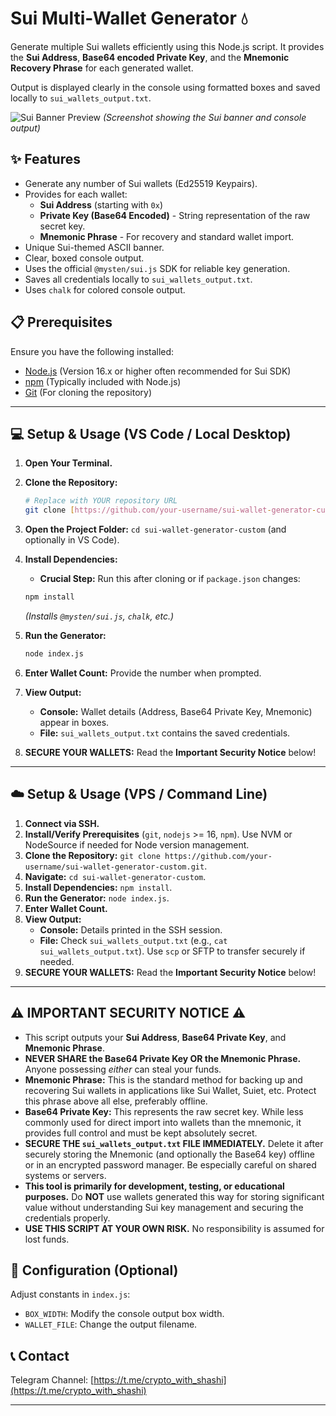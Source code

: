 # Sui Multi-Wallet Generator 💧

Generate multiple Sui wallets efficiently using this Node.js script. It provides the **Sui Address**, **Base64 encoded Private Key**, and the **Mnemonic Recovery Phrase** for each generated wallet.

Output is displayed clearly in the console using formatted boxes and saved locally to `sui_wallets_output.txt`.

![Sui Banner Preview](https://user-images.githubusercontent.com/your-username/your-repo/your-image-id.png) *(Screenshot showing the Sui banner and console output)*

## ✨ Features

* Generate any number of Sui wallets (Ed25519 Keypairs).
* Provides for each wallet:
    * **Sui Address** (starting with `0x`)
    * **Private Key (Base64 Encoded)** - String representation of the raw secret key.
    * **Mnemonic Phrase** - For recovery and standard wallet import.
* Unique Sui-themed ASCII banner.
* Clear, boxed console output.
* Uses the official `@mysten/sui.js` SDK for reliable key generation.
* Saves all credentials locally to `sui_wallets_output.txt`.
* Uses `chalk` for colored console output.

## 📋 Prerequisites

Ensure you have the following installed:

* [Node.js](https://nodejs.org/) (Version 16.x or higher often recommended for Sui SDK)
* [npm](https://www.npmjs.com/) (Typically included with Node.js)
* [Git](https://git-scm.com/) (For cloning the repository)

---

## 💻 Setup & Usage (VS Code / Local Desktop)

1.  **Open Your Terminal.**
2.  **Clone the Repository:**
    ```bash
    # Replace with YOUR repository URL
    git clone [https://github.com/your-username/sui-wallet-generator-custom.git](https://github.com/your-username/sui-wallet-generator-custom.git)
    ```
3.  **Open the Project Folder:** `cd sui-wallet-generator-custom` (and optionally in VS Code).
4.  **Install Dependencies:**
    * **Crucial Step:** Run this after cloning or if `package.json` changes:
    ```bash
    npm install
    ```
    *(Installs `@mysten/sui.js`, `chalk`, etc.)*
5.  **Run the Generator:**
    ```bash
    node index.js
    ```
6.  **Enter Wallet Count:** Provide the number when prompted.
7.  **View Output:**
    * **Console:** Wallet details (Address, Base64 Private Key, Mnemonic) appear in boxes.
    * **File:** `sui_wallets_output.txt` contains the saved credentials.

8.  **SECURE YOUR WALLETS:** Read the **Important Security Notice** below!

---

## ☁️ Setup & Usage (VPS / Command Line)

1.  **Connect via SSH.**
2.  **Install/Verify Prerequisites** (`git`, `nodejs` >= 16, `npm`). Use NVM or NodeSource if needed for Node version management.
3.  **Clone the Repository:** `git clone https://github.com/your-username/sui-wallet-generator-custom.git`.
4.  **Navigate:** `cd sui-wallet-generator-custom`.
5.  **Install Dependencies:** `npm install`.
6.  **Run the Generator:** `node index.js`.
7.  **Enter Wallet Count.**
8.  **View Output:**
    * **Console:** Details printed in the SSH session.
    * **File:** Check `sui_wallets_output.txt` (e.g., `cat sui_wallets_output.txt`). Use `scp` or SFTP to transfer securely if needed.
9.  **SECURE YOUR WALLETS:** Read the **Important Security Notice** below!

---

## ⚠️ IMPORTANT SECURITY NOTICE ⚠️

* This script outputs your **Sui Address**, **Base64 Private Key**, and **Mnemonic Phrase**.
* **NEVER SHARE the Base64 Private Key OR the Mnemonic Phrase.** Anyone possessing *either* can steal your funds.
* **Mnemonic Phrase:** This is the standard method for backing up and recovering Sui wallets in applications like Sui Wallet, Suiet, etc. Protect this phrase above all else, preferably offline.
* **Base64 Private Key:** This represents the raw secret key. While less commonly used for direct import into wallets than the mnemonic, it provides full control and must be kept absolutely secret.
* **SECURE THE `sui_wallets_output.txt` FILE IMMEDIATELY.** Delete it after securely storing the Mnemonic (and optionally the Base64 key) offline or in an encrypted password manager. Be especially careful on shared systems or servers.
* **This tool is primarily for development, testing, or educational purposes.** Do **NOT** use wallets generated this way for storing significant value without understanding Sui key management and securing the credentials properly.
* **USE THIS SCRIPT AT YOUR OWN RISK.** No responsibility is assumed for lost funds.

## 🔧 Configuration (Optional)

Adjust constants in `index.js`:

* `BOX_WIDTH`: Modify the console output box width.
* `WALLET_FILE`: Change the output filename.

## 📞 Contact

Telegram Channel: [https://t.me/crypto_with_shashi](https://t.me/crypto_with_shashi)

---

